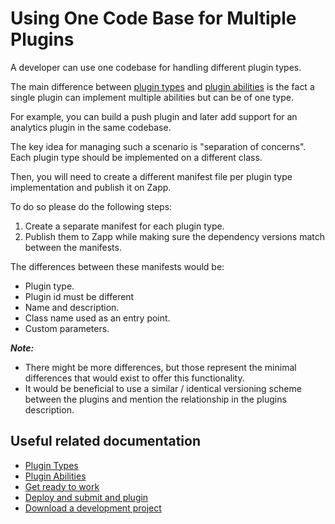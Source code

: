 # Using One Code Base for Multiple Plugins

A developer can use one codebase for handling different plugin types.

The main difference between [plugin types](/getting-started/plugin-types.md) and [plugin abilities](/getting-started/plugin-abilities.md) is the fact a single plugin can implement multiple abilities but can be of one type.

For example, you can build a push plugin and later add support for an analytics plugin in the same codebase.

The key idea for managing such a scenario is "separation of concerns". Each plugin type should be implemented on a different class.

Then, you will need to create a different manifest file per plugin type implementation and publish it on Zapp.

To do so please do the following steps:

1. Create a separate manifest for each plugin type.
2. Publish them to Zapp while making sure the dependency versions match between the manifests.

The differences between these manifests would be:

* Plugin type.
* Plugin id must be different
* Name and description.
* Class name used as an entry point.
* Custom parameters.

*__Note:__*

* There might be more differences, but those represent the minimal differences that would exist to offer this functionality.
* It would be beneficial to use a similar / identical versioning scheme between the plugins and mention the relationship in the plugins description.

## Useful related documentation

* [Plugin Types](/getting-started/plugin-types.md)
* [Plugin Abilities](/getting-started/plugin-abilities.md)
* [Get ready to work](/dev-env/intro.html)
* [Deploy and submit and plugin](/getting-started/deploy-and-submit.html)
* [Download a development project](/getting-started/download-development-project.html)
